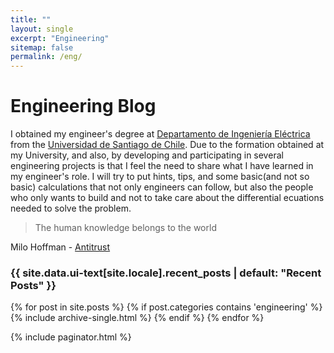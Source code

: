 ```yaml
---
title: ""
layout: single
excerpt: "Engineering"
sitemap: false
permalink: /eng/
---
```


Engineering Blog
===============
I obtained my engineer's degree at [Departamento de Ingeniería Eléctrica](http://die.usach.cl/) from the [Universidad de Santiago de Chile](http://www.usach.cl/).
Due to the formation obtained at my University, and also, by developing and participating in several engineering projects is that I feel the need to share what I have learned
in my engineer's role.
I will try to put hints, tips, and some basic(and not so basic) calculations that not only engineers can follow, but also the people who only wants to build and not to take care
about the differential ecuations needed to solve the problem.

>The human knowledge belongs to the world

Milo Hoffman - [Antitrust](https://en.wikipedia.org/wiki/Antitrust_(film))



<h3 class="archive__subtitle">{{ site.data.ui-text[site.locale].recent_posts | default: "Recent Posts" }}</h3>

{% for post in site.posts %}
  {% if post.categories contains 'engineering' %} 
    {% include archive-single.html %}
  {% endif %}
{% endfor %}

{% include paginator.html %}